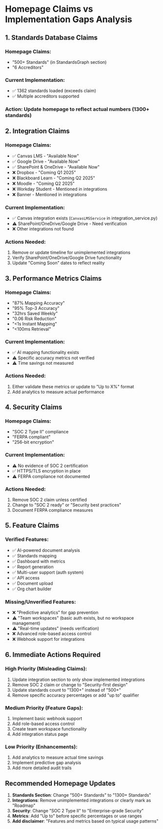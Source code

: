 # Homepage Claims vs Implementation Gaps Analysis

## 1. Standards Database Claims

### Homepage Claims:
- "500+ Standards" (in StandardsGraph section)
- "6 Accreditors"

### Current Implementation:
- ✅ 1362 standards loaded (exceeds claim)
- ✅ Multiple accreditors supported

### Action: Update homepage to reflect actual numbers (1300+ standards)

## 2. Integration Claims

### Homepage Claims:
- ✅ Canvas LMS - "Available Now"
- ✅ Google Drive - "Available Now"
- ✅ SharePoint & OneDrive - "Available Now"
- ❌ Dropbox - "Coming Q1 2025"
- ❌ Blackboard Learn - "Coming Q2 2025"
- ❌ Moodle - "Coming Q2 2025"
- ❌ Workday Student - Mentioned in integrations
- ❌ Banner - Mentioned in integrations

### Current Implementation:
- ✅ Canvas integration exists (`CanvasLMSService` in integration_service.py)
- ⚠️ SharePoint/OneDrive/Google Drive - Need verification
- ❌ Other integrations not found

### Actions Needed:
1. Remove or update timeline for unimplemented integrations
2. Verify SharePoint/OneDrive/Google Drive functionality
3. Update "Coming Soon" dates to reflect reality

## 3. Performance Metrics Claims

### Homepage Claims:
- "87% Mapping Accuracy" 
- "95% Top-3 Accuracy"
- "32hrs Saved Weekly"
- "0.06 Risk Reduction"
- "<1s Instant Mapping"
- "<100ms Retrieval"

### Current Implementation:
- ✅ AI mapping functionality exists
- ⚠️ Specific accuracy metrics not verified
- ⚠️ Time savings not measured

### Actions Needed:
1. Either validate these metrics or update to "Up to X%" format
2. Add analytics to measure actual performance

## 4. Security Claims

### Homepage Claims:
- "SOC 2 Type II" compliance
- "FERPA compliant"
- "256-bit encryption"

### Current Implementation:
- ⚠️ No evidence of SOC 2 certification
- ✅ HTTPS/TLS encryption in place
- ⚠️ FERPA compliance not documented

### Actions Needed:
1. Remove SOC 2 claim unless certified
2. Change to "SOC 2 ready" or "Security best practices"
3. Document FERPA compliance measures

## 5. Feature Claims

### Verified Features:
- ✅ AI-powered document analysis
- ✅ Standards mapping
- ✅ Dashboard with metrics
- ✅ Report generation
- ✅ Multi-user support (auth system)
- ✅ API access
- ✅ Document upload
- ✅ Org chart builder

### Missing/Unverified Features:
- ❌ "Predictive analytics" for gap prevention
- ⚠️ "Team workspaces" (basic auth exists, but no workspace management)
- ⚠️ "Real-time updates" (needs verification)
- ❌ Advanced role-based access control
- ❌ Webhook support for integrations

## 6. Immediate Actions Required

### High Priority (Misleading Claims):
1. Update integration section to only show implemented integrations
2. Remove SOC 2 claim or change to "Security-first design"
3. Update standards count to "1300+" instead of "500+"
4. Remove specific accuracy percentages or add "up to" qualifier

### Medium Priority (Feature Gaps):
1. Implement basic webhook support
2. Add role-based access control
3. Create team workspace functionality
4. Add integration status page

### Low Priority (Enhancements):
1. Add analytics to measure actual time savings
2. Implement predictive gap analysis
3. Add more detailed audit trails

## Recommended Homepage Updates

1. **Standards Section**: Change "500+ Standards" to "1300+ Standards"
2. **Integrations**: Remove unimplemented integrations or clearly mark as "Roadmap"
3. **Security**: Change "SOC 2 Type II" to "Enterprise-grade Security"
4. **Metrics**: Add "Up to" before specific percentages or use ranges
5. **Add disclaimer**: "Features and metrics based on typical usage patterns"